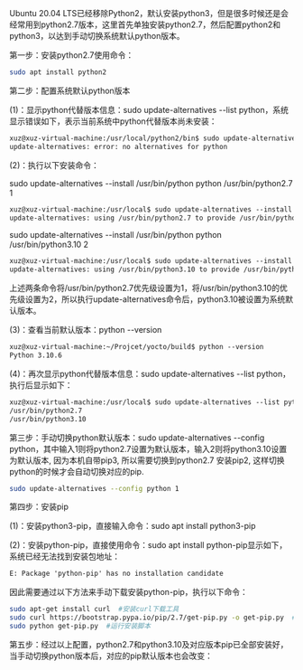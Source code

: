 Ubuntu 20.04 LTS已经移除Python2，默认安装python3，但是很多时候还是会经常用到python2.7版本，这里首先单独安装python2.7，然后配置python2和python3，以达到手动切换系统默认python版本。

第一步：安装python2.7使用命令：

```sh
sudo apt install python2
```

第二步：配置系统默认python版本

(1)：显示python代替版本信息：sudo update-alternatives --list python，系统显示错误如下，表示当前系统中python代替版本尚未安装：

```txt
xuz@xuz-virtual-machine:/usr/local/python2/bin$ sudo update-alternatives --list python
update-alternatives: error: no alternatives for python
```

(2)：执行以下安装命令：

sudo update-alternatives --install /usr/bin/python python /usr/bin/python2.7 1

```txt
xuz@xuz-virtual-machine:/usr/local$ sudo update-alternatives --install /usr/bin/python python /usr/bin/python2.7 1
update-alternatives: using /usr/bin/python2.7 to provide /usr/bin/python (python) in auto mode
```

sudo update-alternatives --install /usr/bin/python python /usr/bin/python3.10 2

```txt
xuz@xuz-virtual-machine:/usr/local$ sudo update-alternatives --install /usr/bin/python python /usr/bin/python3.10 2
update-alternatives: using /usr/bin/python3.10 to provide /usr/bin/python (python) in auto mode
```

上述两条命令将/usr/bin/python2.7优先级设置为1，将/usr/bin/python3.10的优先级设置为2，所以执行update-alternatives命令后，python3.10被设置为系统默认版本。

(3)：查看当前默认版本：python --version

```txt
xuz@xuz-virtual-machine:~/Projcet/yocto/build$ python --version
Python 3.10.6
```

(4)：再次显示python代替版本信息：sudo update-alternatives --list python，执行后显示如下：

```txt
xuz@xuz-virtual-machine:/usr/local$ sudo update-alternatives --list python
/usr/bin/python2.7
/usr/bin/python3.10
```

第三步：手动切换python默认版本：sudo update-alternatives --config python，其中输入1则将python2.7设置为默认版本，输入2则将python3.10设置为默认版本, 因为本机自带pip3, 所以需要切换到python2.7 安装pip2, 这样切换python的时候才会自动切换对应的pip.

```sh
sudo update-alternatives --config python 1
```

第四步：安装pip

(1)：安装python3-pip，直接输入命令：sudo apt install python3-pip

(2)：安装python-pip，直接使用命令：sudo apt install python-pip显示如下，系统已经无法找到安装包地址：

```txt
E: Package 'python-pip' has no installation candidate
```

因此需要通过以下方法来手动下载安装python-pip，执行以下命令：

```sh
sudo apt-get install curl  #安装curl下载工具
sudo curl https://bootstrap.pypa.io/pip/2.7/get-pip.py -o get-pip.py  #下载安装脚本
sudo python get-pip.py  #运行安装脚本
```

第五步：经过以上配置，python2.7和python3.10及对应版本pip已全部安装好，当手动切换python版本后，对应的pip默认版本也会改变：
